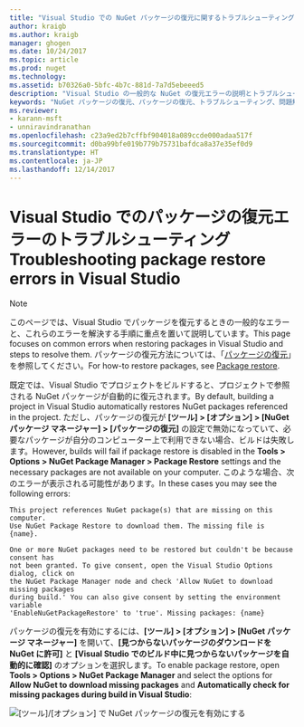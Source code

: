 ```yaml
---
title: "Visual Studio での NuGet パッケージの復元に関するトラブルシューティング | Microsoft Docs"
author: kraigb
ms.author: kraigb
manager: ghogen
ms.date: 10/24/2017
ms.topic: article
ms.prod: nuget
ms.technology: 
ms.assetid: b70326a0-5bfc-4b7c-881d-7a7d5ebeeed5
description: "Visual Studio の一般的な NuGet の復元エラーの説明とトラブルシューティングの方法です。"
keywords: "NuGet パッケージの復元、パッケージの復元、トラブルシューティング、問題解決"
ms.reviewer:
- karann-msft
- unniravindranathan
ms.openlocfilehash: c23a9ed2b7cffbf904018a089ccde000adaa517f
ms.sourcegitcommit: d0ba99bfe019b779b75731bafdca8a37e35ef0d9
ms.translationtype: HT
ms.contentlocale: ja-JP
ms.lasthandoff: 12/14/2017
---
```

# <a name="troubleshooting-package-restore-errors-in-visual-studio"></a><span data-ttu-id="b1e24-104">Visual Studio でのパッケージの復元エラーのトラブルシューティング</span><span class="sxs-lookup"><span data-stu-id="b1e24-104">Troubleshooting package restore errors in Visual Studio</span></span>

> [!Note]
> <span data-ttu-id="b1e24-105">このページでは、Visual Studio でパッケージを復元するときの一般的なエラーと、これらのエラーを解決する手順に重点を置いて説明しています。</span><span class="sxs-lookup"><span data-stu-id="b1e24-105">This page focuses on common errors when restoring packages in Visual Studio and steps to resolve them.</span></span> <span data-ttu-id="b1e24-106">パッケージの復元方法については、「[パッケージの復元](../Consume-Packages/Package-Restore.md#enabling-and-disabling-package-restore)」を参照してください。</span><span class="sxs-lookup"><span data-stu-id="b1e24-106">For how-to restore packages, see [Package restore](../Consume-Packages/Package-Restore.md#enabling-and-disabling-package-restore).</span></span>

<span data-ttu-id="b1e24-107">既定では、Visual Studio でプロジェクトをビルドすると、プロジェクトで参照される NuGet パッケージが自動的に復元されます。</span><span class="sxs-lookup"><span data-stu-id="b1e24-107">By default, building a project in Visual Studio automatically restores NuGet packages referenced in the project.</span></span> <span data-ttu-id="b1e24-108">ただし、パッケージの復元が **[ツール] > [オプション] > [NuGet パッケージ マネージャー] > [パッケージの復元]** の設定で無効になっていて、必要なパッケージが自分のコンピューター上で利用できない場合、ビルドは失敗します。</span><span class="sxs-lookup"><span data-stu-id="b1e24-108">However, builds will fail if package restore is disabled in the **Tools > Options > NuGet Package Manager > Package Restore** settings and the necessary packages are not available on your computer.</span></span> <span data-ttu-id="b1e24-109">このような場合、次のエラーが表示される可能性があります。</span><span class="sxs-lookup"><span data-stu-id="b1e24-109">In these cases you may see the following errors:</span></span>

```
This project references NuGet package(s) that are missing on this computer.
Use NuGet Package Restore to download them. The missing file is {name}.
```

```
One or more NuGet packages need to be restored but couldn't be because consent has
not been granted. To give consent, open the Visual Studio Options dialog, click on
the NuGet Package Manager node and check 'Allow NuGet to download missing packages
during build.' You can also give consent by setting the environment variable
'EnableNuGetPackageRestore' to 'true'. Missing packages: {name} 
```

<span data-ttu-id="b1e24-110">パッケージの復元を有効にするには、**[ツール] > [オプション] > [NuGet パッケージ マネージャー]** を開いて、**[見つからないパッケージのダウンロードを NuGet に許可]** と **[Visual Studio でのビルド中に見つからないパッケージを自動的に確認]** のオプションを選択します。</span><span class="sxs-lookup"><span data-stu-id="b1e24-110">To enable package restore, open **Tools > Options > NuGet Package Manager** and select the options for **Allow NuGet to download missing packages** and **Automatically check for missing packages during build in Visual Studio**:</span></span>

![[ツール]/[オプション] で NuGet パッケージの復元を有効にする](../Consume-Packages/media/restore-01-autorestoreoptions.png)

